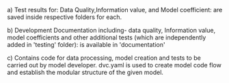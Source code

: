 a)
Test results for:
Data Quality,Information value, and Model coefficient:
	 are saved inside respective folders for each.

b) 
Development Documentation including- data quality, Information value, model coefficients and 
other additional tests (which are independently added in 'testing' folder):
 is available in 'documentation'
 
c)
Contains code for data processing, model creation and tests to be carried out by model developer.
dvc.yaml is used to create model code flow and establish the modular structure of the given model.

